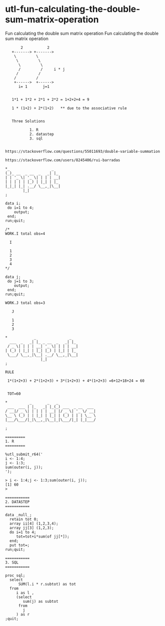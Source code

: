 # utl-fun-calculating-the-double-sum-matrix-operation
Fun calculating the double sum matrix operation 
    Fun calculating the double sum matrix operation                                        
                                                                                           
           2           2                                                                   
       +-------> +------->                                                                 
        \         \                                                                        
         \         \                                                                       
          \         \                                                                      
          /         /     i * j                                                            
         /         /                                                                       
        /         /                                                                        
        +------>  +------>                                                                 
          i= 1       j=1                                                                   
                                                                                           
                                                                                           
       1*1 + 1*2 + 2*1 + 2*2 = 1+2+2+4 = 9                                                 
                                                                                           
       1 * (1+2) + 2*(1+2)   ** due to the associative rule                                
                                                                                           
                                                                                           
       Three Solutions                                                                     
                                                                                           
               1. R                                                                        
               2. datastep                                                                 
               3. sql                                                                      
                                                                                           
                                                                                           
    https://stackoverflow.com/questions/55011693/double-variable-summation                 
                                                                                           
    https://stackoverflow.com/users/8245406/rui-barradas                                   
                                                                                           
    *_                   _                                                                 
    (_)_ __  _ __  _   _| |_                                                               
    | | '_ \| '_ \| | | | __|                                                              
    | | | | | |_) | |_| | |_                                                               
    |_|_| |_| .__/ \__,_|\__|                                                              
            |_|                                                                            
    ;                                                                                      
                                                                                           
    data i;                                                                                
     do i=1 to 4;                                                                          
        output;                                                                            
     end;                                                                                  
    run;quit;                                                                              
                                                                                           
    /*                                                                                     
    WORK.I total obs=4                                                                     
                                                                                           
      I                                                                                    
                                                                                           
      1                                                                                    
      2                                                                                    
      3                                                                                    
      4                                                                                    
    */                                                                                     
                                                                                           
    data j;                                                                                
     do j=1 to 3;                                                                          
        output;                                                                            
     end;                                                                                  
    run;quit;                                                                              
                                                                                           
    WORK.J total obs=3                                                                     
                                                                                           
       J                                                                                   
                                                                                           
       1                                                                                   
       2                                                                                   
       3                                                                                   
                                                                                           
    *            _               _                                                         
      ___  _   _| |_ _ __  _   _| |_                                                       
     / _ \| | | | __| '_ \| | | | __|                                                      
    | (_) | |_| | |_| |_) | |_| | |_                                                       
     \___/ \__,_|\__| .__/ \__,_|\__|                                                      
                    |_|                                                                    
    ;                                                                                      
                                                                                           
    RULE                                                                                   
                                                                                           
     1*(1+2+3) + 2*(1+2+3) + 3*(1+2+3) + 4*(1+2+3) =6+12+18+24 = 60                        
                                                                                           
                                                                                           
     TOT=60                                                                                
                                                                                           
    *          _       _   _                                                               
     ___  ___ | |_   _| |_(_) ___  _ __  ___                                               
    / __|/ _ \| | | | | __| |/ _ \| '_ \/ __|                                              
    \__ \ (_) | | |_| | |_| | (_) | | | \__ \                                              
    |___/\___/|_|\__,_|\__|_|\___/|_| |_|___/                                              
                                                                                           
    ;                                                                                      
                                                                                           
    =========                                                                              
    1. R                                                                                   
    =========                                                                              
                                                                                           
    %utl_submit_r64('                                                                      
    i <- 1:4;                                                                              
    j <- 1:3;                                                                              
    sum(outer(i, j));                                                                      
    ');                                                                                    
                                                                                           
    > i <- 1:4;j <- 1:3;sum(outer(i, j));                                                  
    [1] 60                                                                                 
    >                                                                                      
                                                                                           
    ===========                                                                            
    2. DATASTEP                                                                            
    ===========                                                                            
                                                                                           
    data _null_;                                                                           
      retain tot 0;                                                                        
      array ii[4] (1,2,3,4);                                                               
      array jj[3] (1,2,3);                                                                 
      do i=1 to 4;                                                                         
         tot=tot+i*sum(of jj[*]);                                                          
      end;                                                                                 
      put tot=;                                                                            
    run;quit;                                                                              
                                                                                           
    ===========                                                                            
    3. SQL                                                                                 
    ===========                                                                            
                                                                                           
    proc sql;                                                                              
      select                                                                               
          SUM(l.i * r.subtot) as tot                                                       
      from                                                                                 
         i as l ,                                                                          
         (select                                                                           
            sum(j) as subtot                                                               
          from                                                                             
            j                                                                              
         ) as r                                                                            
    ;quit;                                                                                 
                                                                                           
                                                                                           
